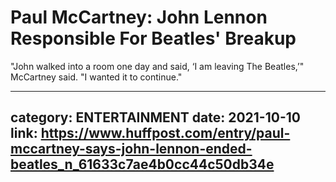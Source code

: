 # Paul McCartney: John Lennon Responsible For Beatles' Breakup

"John walked into a room one day and said, ‘I am leaving The Beatles,’" McCartney said. "I wanted it to continue."

---
category: ENTERTAINMENT
date: 2021-10-10
link: https://www.huffpost.com/entry/paul-mccartney-says-john-lennon-ended-beatles_n_61633c7ae4b0cc44c50db34e
---
